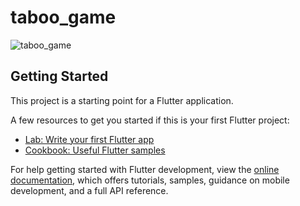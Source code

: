 # taboo_game

![taboo_game](https://github.com/BekirKurt/taboo_game/assets/73036927/6f59bab1-1d95-4594-ae0d-fe0a718f9314)


## Getting Started

This project is a starting point for a Flutter application.

A few resources to get you started if this is your first Flutter project:

- [Lab: Write your first Flutter app](https://docs.flutter.dev/get-started/codelab)
- [Cookbook: Useful Flutter samples](https://docs.flutter.dev/cookbook)

For help getting started with Flutter development, view the
[online documentation](https://docs.flutter.dev/), which offers tutorials,
samples, guidance on mobile development, and a full API reference.
